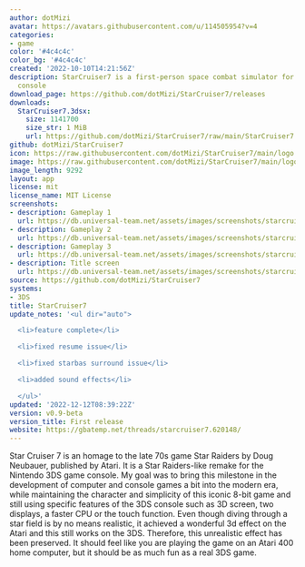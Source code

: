 ```yaml
---
author: dotMizi
avatar: https://avatars.githubusercontent.com/u/114505954?v=4
categories:
- game
color: '#4c4c4c'
color_bg: '#4c4c4c'
created: '2022-10-10T14:21:56Z'
description: StarCruiser7 is a first-person space combat simulator for the 3DS game
  console
download_page: https://github.com/dotMizi/StarCruiser7/releases
downloads:
  StarCruiser7.3dsx:
    size: 1141700
    size_str: 1 MiB
    url: https://github.com/dotMizi/StarCruiser7/raw/main/StarCruiser7.3dsx
github: dotMizi/StarCruiser7
icon: https://raw.githubusercontent.com/dotMizi/StarCruiser7/main/logo.png
image: https://raw.githubusercontent.com/dotMizi/StarCruiser7/main/logo.png
image_length: 9292
layout: app
license: mit
license_name: MIT License
screenshots:
- description: Gameplay 1
  url: https://db.universal-team.net/assets/images/screenshots/starcruiser7/gameplay-1.gif
- description: Gameplay 2
  url: https://db.universal-team.net/assets/images/screenshots/starcruiser7/gameplay-2.gif
- description: Gameplay 3
  url: https://db.universal-team.net/assets/images/screenshots/starcruiser7/gameplay-3.gif
- description: Title screen
  url: https://db.universal-team.net/assets/images/screenshots/starcruiser7/title-screen.gif
source: https://github.com/dotMizi/StarCruiser7
systems:
- 3DS
title: StarCruiser7
update_notes: '<ul dir="auto">

  <li>feature complete</li>

  <li>fixed resume issue</li>

  <li>fixed starbas surround issue</li>

  <li>added sound effects</li>

  </ul>'
updated: '2022-12-12T08:39:22Z'
version: v0.9-beta
version_title: First release
website: https://gbatemp.net/threads/starcruiser7.620148/
---
```

Star Cruiser 7 is an homage to the late 70s game Star Raiders by Doug Neubauer, published by Atari. It is a Star Raiders-like remake for the Nintendo 3DS game console. My goal was to bring this milestone in the development of computer and console games a bit into the modern era, while maintaining the character and simplicity of this iconic 8-bit game and still using specific features of the 3DS console such as 3D screen, two displays, a faster CPU or the touch function. Even though diving through a star field is by no means realistic, it achieved a wonderful 3d effect on the Atari and this still works on the 3DS. Therefore, this unrealistic effect has been preserved. It should feel like you are playing the game on an Atari 400 home computer, but it should be as much fun as a real 3DS game.